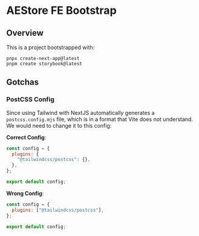 # AEStore FE Bootstrap

## Overview

This is a project bootstrapped with:

```
pnpx create-next-app@latest
pnpm create storybook@latest
```

## Gotchas

### PostCSS Config

Since using Tailwind with NextJS automatically generates a `postcss.config.mjs` file, which is in a format that Vite does not understand. We would need to change it to this config:

**Correct Config**:

```js
const config = {
  plugins: {
    "@tailwindcss/postcss": {},
  },
};

export default config;
```

**Wrong Config**:

```js
const config = {
  plugins: ["@tailwindcss/postcss"],
};

export default config;
```
